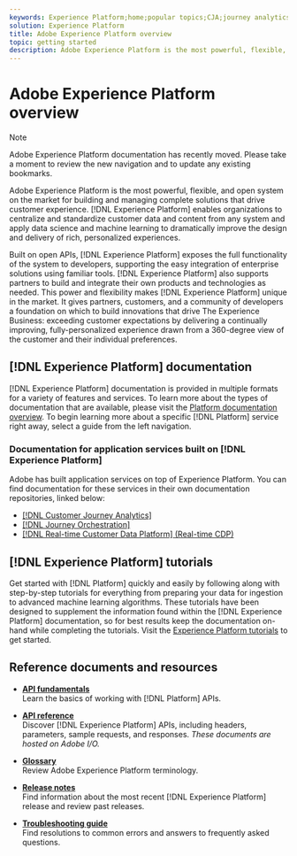 ```yaml
---
keywords: Experience Platform;home;popular topics;CJA;journey analytics;customer journey analytics;campaign orchestration;orchestration;customer journey;journey;journey orchestration;capability;region
solution: Experience Platform
title: Adobe Experience Platform overview
topic: getting started
description: Adobe Experience Platform is the most powerful, flexible, and open system on the market for building and managing complete solutions that drive customer experience. Experience Platform enables organizations to centralize and standardize customer data and content from any system and apply data science and machine learning to dramatically improve the design and delivery of rich, personalized experiences.
---
```


# Adobe Experience Platform overview

>[!NOTE]
>
>Adobe Experience Platform documentation has recently moved. Please take a moment to review the new navigation and to update any existing bookmarks.
 
Adobe Experience Platform is the most powerful, flexible, and open system on the market for building and managing complete solutions that drive customer experience. [!DNL Experience Platform] enables organizations to centralize and standardize customer data and content from any system and apply data science and machine learning to dramatically improve the design and delivery of rich, personalized experiences.

Built on open APIs, [!DNL Experience Platform] exposes the full functionality of the system to developers, supporting the easy integration of enterprise solutions using familiar tools. [!DNL Experience Platform] also supports partners to build and integrate their own products and technologies as needed. This power and flexibility makes [!DNL Experience Platform] unique in the market. It gives partners, customers, and a community of developers a foundation on which to build innovations that drive The Experience Business: exceeding customer expectations by delivering a continually improving, fully-personalized experience drawn from a 360-degree view of the customer and their individual preferences.

## [!DNL Experience Platform] documentation

[!DNL Experience Platform] documentation is provided in multiple formats for a variety of features and services. To learn more about the types of documentation that are available, please visit the [Platform documentation overview](documentation/overview.md). To begin learning more about a specific [!DNL Platform] service right away, select a guide from the left navigation.

### Documentation for application services built on [!DNL Experience Platform]

Adobe has built application services on top of Experience Platform. You can find documentation for these services in their own documentation repositories, linked below:

* [[!DNL Customer Journey Analytics]](https://docs.adobe.com/content/help/en/analytics-platform/using/cja-landing.html) 
* [[!DNL Journey Orchestration]](https://docs.adobe.com/content/help/en/journeys/using/journey-orchestration-home.html)
* [[!DNL Real-time Customer Data Platform] (Real-time CDP)](../rtcdp/overview.md)

## [!DNL Experience Platform] tutorials

Get started with [!DNL Platform] quickly and easily by following along with step-by-step tutorials for everything from preparing your data for ingestion to advanced machine learning algorithms. These tutorials have been designed to supplement the information found within the [!DNL Experience Platform] documentation, so for best results keep the documentation on-hand while completing the tutorials. Visit the [Experience Platform tutorials](https://docs.adobe.com/content/help/en/experience-platform/tutorials/home.html) to get started.

## Reference documents and resources

* [**API fundamentals**](api-fundamentals.md)<br/>
Learn the basics of working with [!DNL Platform] APIs.

* [**API reference**](https://www.adobe.io/apis/experienceplatform/home/api-reference.html)<br/>
Discover [!DNL Experience Platform] APIs, including headers, parameters, sample requests, and responses. *These documents are hosted on Adobe I/O.*

* [**Glossary**](glossary.md)<br/>
Review Adobe Experience Platform terminology.

* [**Release notes**](../release-notes/latest/latest.md)<br/>
Find information about the most recent [!DNL Experience Platform] release and review past releases.

* [**Troubleshooting guide**](troubleshooting.md)<br/>
Find resolutions to common errors and answers to frequently asked questions.